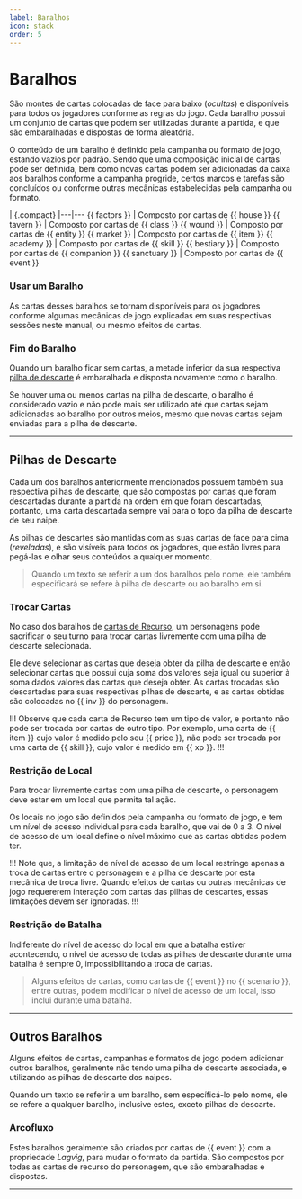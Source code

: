 ```yaml
---
label: Baralhos
icon: stack
order: 5
---
```


# Baralhos

São montes de cartas colocadas de face para baixo (_ocultas_) e disponíveis para todos os jogadores conforme as regras do jogo. Cada baralho possui um conjunto de cartas que podem ser utilizadas durante a partida, e que são embaralhadas e dispostas de forma aleatória.

O conteúdo de um baralho é definido pela campanha ou formato de jogo, estando vazios por padrão. Sendo que uma composição inicial de cartas pode ser definida, bem como novas cartas podem ser adicionadas da caixa aos baralhos conforme a campanha progride, certos marcos e tarefas são concluídos ou conforme outras mecânicas estabelecidas pela campanha ou formato.

| {.compact}
|---|---
{{ factors }}   | Composto por cartas de {{ house }}
{{ tavern }}    | Composto por cartas de {{ class }}
{{ wound }}     | Composto por cartas de {{ entity }}
{{ market }}    | Composto por cartas de {{ item }}
{{ academy }}   | Composto por cartas de {{ skill }}
{{ bestiary }}  | Composto por cartas de {{ companion }}
{{ sanctuary }} | Composto por cartas de {{ event }}

### Usar um Baralho

As cartas desses baralhos se tornam disponíveis para os jogadores conforme algumas mecânicas de jogo explicadas em suas respectivas sessões neste manual, ou mesmo efeitos de cartas.

### Fim do Baralho

Quando um baralho ficar sem cartas, a metade inferior da sua respectiva [pilha de descarte](#pilhas-de-descarte) é embaralhada e disposta novamente como o baralho.

Se houver uma ou menos cartas na pilha de descarte, o baralho é considerado vazio e não pode mais ser utilizado até que cartas sejam adicionadas ao baralho por outros meios, mesmo que novas cartas sejam enviadas para a pilha de descarte.

---

## Pilhas de Descarte

Cada um dos baralhos anteriormente mencionados possuem também sua respectiva pilhas de descarte, que são compostas por cartas que foram descartadas durante a partida na ordem em que foram descartadas, portanto, uma carta descartada sempre vai para o topo da pilha de descarte de seu naipe.

As pilhas de descartes são mantidas com as suas cartas de face para cima (_reveladas_), e são visíveis para todos os jogadores, que estão livres para pegá-las e olhar seus conteúdos a qualquer momento.

> Quando um texto se referir a um dos baralhos pelo nome, ele também especificará se refere à pilha de descarte ou ao baralho em si.

### Trocar Cartas

No caso dos baralhos de [cartas de Recurso](/cards/index.md), um personagens pode sacrificar o seu turno para trocar cartas livremente com uma pilha de descarte selecionada.

Ele deve selecionar as cartas que deseja obter da pilha de descarte e então selecionar cartas que possui cuja soma dos valores seja igual ou superior à soma dados valores das cartas que deseja obter. As cartas trocadas são descartadas para suas respectivas pilhas de descarte, e as cartas obtidas são colocadas no {{ inv }} do personagem.

!!!
Observe que cada carta de Recurso tem um tipo de valor, e portanto não pode ser trocada por cartas de outro tipo. Por exemplo, uma carta de {{ item }} cujo valor é medido pelo seu {{ price }}, não pode ser trocada por uma carta de {{ skill }}, cujo valor é medido em {{ xp }}.
!!!

### Restrição de Local

Para trocar livremente cartas com uma pilha de descarte, o personagem deve estar em um local que permita tal ação.

Os locais no jogo são definidos pela campanha ou formato de jogo, e tem um nível de acesso individual para cada baralho, que vai de 0 a 3. O nível de acesso de um local define o nível máximo que as cartas obtidas podem ter.

!!!
Note que, a limitação de nível de acesso de um local restringe apenas a troca de cartas entre o personagem e a pilha de descarte por esta mecânica de troca livre. Quando efeitos de cartas ou outras mecânicas de jogo requererem interação com cartas das pilhas de descartes, essas limitações devem ser ignoradas.
!!!

### Restrição de Batalha

Indiferente do nível de acesso do local em que a batalha estiver acontecendo, o nível de acesso de todas as pilhas de descarte durante uma batalha é sempre 0, impossibilitando a troca de cartas.

> Alguns efeitos de cartas, como cartas de {{ event }} no {{ scenario }}, entre outras, podem modificar o nível de acesso de um local, isso inclui durante uma batalha.

---

## Outros Baralhos

Alguns efeitos de cartas, campanhas e formatos de jogo podem adicionar outros baralhos, geralmente não tendo uma pilha de descarte associada, e utilizando as pilhas de descarte dos naipes.

Quando um texto se referir a um baralho, sem específicá-lo pelo nome, ele se refere a qualquer baralho, inclusive estes, exceto pilhas de descarte.

### Arcofluxo

Estes baralhos geralmente são criados por cartas de {{ event }} com a propriedade _Lagvig_, para mudar o formato da partida. São compostos por todas as cartas de recurso do personagem, que são embaralhadas e dispostas.

---
